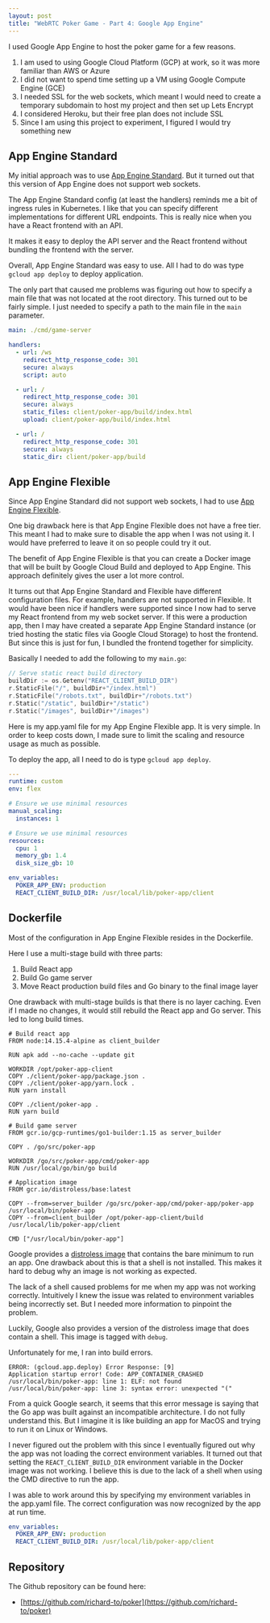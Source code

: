 ```yaml
---
layout: post
title: "WebRTC Poker Game - Part 4: Google App Engine"
---
```


I used Google App Engine to host the poker game for a few reasons.

1. I am used to using Google Cloud Platform (GCP) at work, so it was more familiar than AWS or Azure
2. I did not want to spend time setting up a VM using Google Compute Engine (GCE)
3. I needed SSL for the web sockets, which meant I would need to create a temporary subdomain to host my project and then set up Lets Encrypt
4. I considered Heroku, but their free plan does not include SSL
5. Since I am using this project to experiment, I figured I would try something new

## App Engine Standard

My initial approach was to use [App Engine Standard](https://cloud.google.com/appengine/docs/standard). But it turned out that this version of App Engine does not support web sockets.

The App Engine Standard config (at least the handlers) reminds me a bit of ingress rules in Kubernetes. I like that you can specify different implementations for different URL endpoints. This is really nice when you have a React frontend with an API.

It makes it easy to deploy the API server and the React frontend without bundling the frontend with the server.

Overall, App Engine Standard was easy to use. All I had to do was type `gcloud app deploy` to deploy application.

The only part that caused me problems was figuring out how to specify a main file that was not located at the root directory. This turned out to be fairly simple. I just needed to specify a path to the main file in the `main` parameter.

```yaml
main: ./cmd/game-server

handlers:
  - url: /ws
    redirect_http_response_code: 301
    secure: always
    script: auto

  - url: /
    redirect_http_response_code: 301
    secure: always
    static_files: client/poker-app/build/index.html
    upload: client/poker-app/build/index.html

  - url: /
    redirect_http_response_code: 301
    secure: always
    static_dir: client/poker-app/build
```

## App Engine Flexible

Since App Engine Standard did not support web sockets, I had to use [App Engine Flexible](https://cloud.google.com/appengine/docs/flexible).

One big drawback here is that App Engine Flexible does not have a free tier. This meant I had to make sure to disable the app when I was not using it. I would have preferred to leave it on so people could try it out.

The benefit of App Engine Flexible is that you can create a Docker image that will be built by Google Cloud Build and deployed to App Engine. This approach definitely gives the user a lot more control.

It turns out that App Engine Standard and Flexible have different configuration files. For example, handlers are not supported in Flexible. It would have been nice if handlers were supported since I now had to serve my React frontend from my web socket server. If this were a production app, then I may have created a separate App Engine Standard instance (or tried hosting the static files via Google Cloud Storage) to host the frontend. But since this is just for fun, I bundled the frontend together for simplicity.

Basically I needed to add the following to my `main.go`:

```go
// Serve static react build directory
buildDir := os.Getenv("REACT_CLIENT_BUILD_DIR")
r.StaticFile("/", buildDir+"/index.html")
r.StaticFile("/robots.txt", buildDir+"/robots.txt")
r.Static("/static", buildDir+"/static")
r.Static("/images", buildDir+"/images")
```

Here is my app.yaml file for my App Engine Flexible app. It is very simple. In order to keep costs down, I made sure to limit the scaling and resource usage as much as possible.

To deploy the app, all I need to do is type `gcloud app deploy`.

```yaml
---
runtime: custom
env: flex

# Ensure we use minimal resources
manual_scaling:
  instances: 1

# Ensure we use minimal resources
resources:
  cpu: 1
  memory_gb: 1.4
  disk_size_gb: 10

env_variables:
  POKER_APP_ENV: production
  REACT_CLIENT_BUILD_DIR: /usr/local/lib/poker-app/client
```

## Dockerfile

Most of the configuration in App Engine Flexible resides in the Dockerfile.

Here I use a multi-stage build with three parts:

1. Build React app
2. Build Go game server
3. Move React production build files and Go binary to the final image layer

One drawback with multi-stage builds is that there is no layer caching. Even if I made no changes, it would still rebuild the React app and Go server. This led to long build times.

```docker
# Build react app
FROM node:14.15.4-alpine as client_builder

RUN apk add --no-cache --update git

WORKDIR /opt/poker-app-client
COPY ./client/poker-app/package.json .
COPY ./client/poker-app/yarn.lock .
RUN yarn install

COPY ./client/poker-app .
RUN yarn build

# Build game server
FROM gcr.io/gcp-runtimes/go1-builder:1.15 as server_builder

COPY . /go/src/poker-app

WORKDIR /go/src/poker-app/cmd/poker-app
RUN /usr/local/go/bin/go build

# Application image
FROM gcr.io/distroless/base:latest

COPY --from=server_builder /go/src/poker-app/cmd/poker-app/poker-app /usr/local/bin/poker-app
COPY --from=client_builder /opt/poker-app-client/build /usr/local/lib/poker-app/client

CMD ["/usr/local/bin/poker-app"]
```

Google provides a [distroless image](https://github.com/GoogleContainerTools/distroless) that contains the bare minimum to run an app. One drawback about this is that a shell is not installed. This makes it hard to debug why an image is not working as expected.

The lack of a shell caused problems for me when my app was not working correctly. Intuitively I knew the issue was related to environment variables being incorrectly set. But I needed more information to pinpoint the problem.

Luckily, Google also provides a version of the distroless image that does contain a shell. This image is tagged with `debug`.

Unfortunately for me, I ran into build errors.

```
ERROR: (gcloud.app.deploy) Error Response: [9]
Application startup error! Code: APP_CONTAINER_CRASHED
/usr/local/bin/poker-app: line 1: ELF: not found
/usr/local/bin/poker-app: line 3: syntax error: unexpected "("
```

From a quick Google search, it seems that this error message is saying that the Go app was built against an incompatible architecture. I do not fully understand this. But I imagine it is like building an app for MacOS and trying to run it on Linux or Windows.

I never figured out the problem with this since I eventually figured out why the app was not loading the correct environment variables. It turned out that setting the `REACT_CLIENT_BUILD_DIR` environment variable in the Docker image was not working. I believe this is due to the lack of a shell when using the CMD directive to run the app.

I was able to work around this by specifying my environment variables in the app.yaml file. The correct configuration was now recognized by the app at run time.

```yaml
env_variables:
  POKER_APP_ENV: production
  REACT_CLIENT_BUILD_DIR: /usr/local/lib/poker-app/client
```

## Repository

The Github repository can be found here:

- [https://github.com/richard-to/poker](https://github.com/richard-to/poker)
